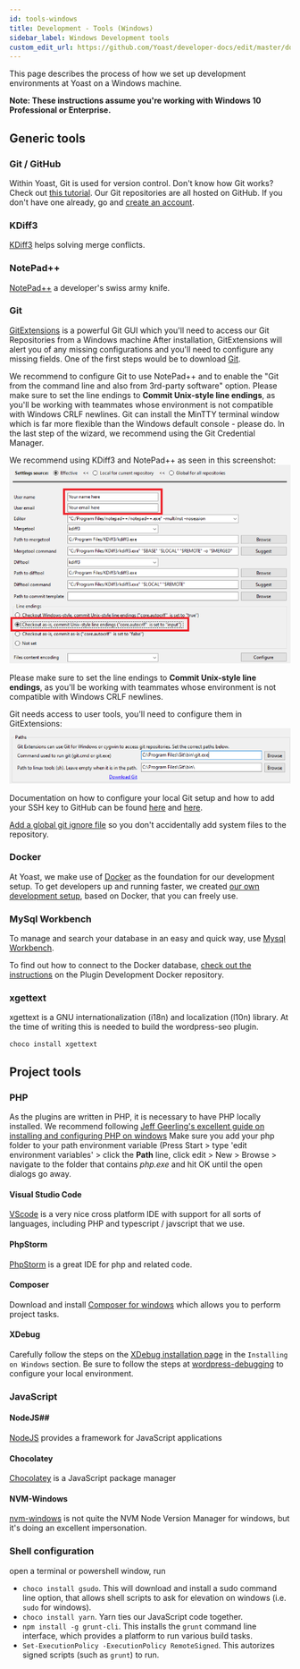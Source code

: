 ```yaml
---
id: tools-windows
title: Development - Tools (Windows)
sidebar_label: Windows Development tools 
custom_edit_url: https://github.com/Yoast/developer-docs/edit/master/docs/development/environment/tools-windows.md
---
```


This page describes the process of how we set up development environments at Yoast on a Windows machine.

**Note: These instructions assume you're working with Windows 10 Professional or Enterprise.**

## Generic tools

### Git / GitHub
Within Yoast, Git is used for version control. Don't know how Git works? Check out [this tutorial](https://try.github.io/levels/1/challenges/1). Our Git repositories are all hosted on GitHub. If you don't have one already, go and [create an account](https://github.com/signup).
### KDiff3
[KDiff3](https://sourceforge.net/p/kdiff3/wiki/Home/) helps solving merge conflicts.
### NotePad++
[NotePad++](https://notepad-plus-plus.org/downloads/) a developer's swiss army knife.
### Git
[GitExtensions](https://github.com/gitextensions/gitextensions/releases/) is a powerful Git GUI which you'll need to access our Git Repositories from a Windows machine
After installation, GitExtensions will alert you of any missing configurations and you'll need to configure any missing fields. One of the first steps would be to download [Git](https://git-scm.com/downloads).

We recommend to configure Git to use NotePad++ and to enable the "Git from the command line and also from 3rd-party software" option. Please make sure to set the line endings to **Commit Unix-style line endings**, as you'll be working with teammates whose environment is not compatible with Windows CRLF newlines.
Git can install the MinTTY terminal window which is far more flexible than the Windows default console - please do. 
In the last step of the wizard, we recommend using the Git Credential Manager.

We recommend using KDiff3 and NotePad++ as seen in this screenshot:
![GitExtensions setup](./screenshots/win_gitextensions_setup_global_config.png)  

Please make sure to set the line endings to **Commit Unix-style line endings**, as you'll be working with teammates whose environment is not compatible with Windows CRLF newlines.

Git needs access to user tools, you'll need to configure them in GitExtensions:  
![GitExtensions setup](./screenshots/win_gitextensions_setup_unix_tools.png) 

Documentation on how to configure your local Git setup and how to add your SSH key to GitHub can be found [here](https://help.github.com/articles/set-up-git) and [here](https://help.github.com/articles/generating-ssh-keys).

[Add a global git ignore file](/development/standards/version-control-conventions.md#global-git-ignore) so you don't accidentally add system files to the repository.

### Docker
At Yoast, we make use of [Docker](https://docs.docker.com/docker-for-windows/install/) as the foundation for our development setup. To get developers up and running faster, we created [our own development setup](https://github.com/Yoast/plugin-development-docker), based on Docker, that you can freely use.

### MySql Workbench
To manage and search your database in an easy and quick way, use [Mysql Workbench](https://dev.mysql.com/downloads/workbench/).

To find out how to connect to the Docker database, [check out the instructions](https://github.com/Yoast/plugin-development-docker#connecting-to-the-database) on the Plugin Development Docker repository.

### xgettext
xgettext is a GNU internationalization (i18n) and localization (l10n) library. At the time of writing this is needed to build the wordpress-seo plugin.
```shell script
choco install xgettext
```

## Project tools

### PHP
As the plugins are written in PHP, it is necessary to have PHP locally installed.
We recommend following [Jeff Geerling's excellent guide on installing and configuring PHP on windows](https://www.jeffgeerling.com/blog/2018/installing-php-7-and-composer-on-windows-10)
Make sure you add your php folder to your path environment variable (Press Start > type 'edit environment variables' > click the **Path** line, click edit > New > Browse > navigate to the folder that contains *php.exe* and hit OK until the open dialogs go away.

#### Visual Studio Code
[VScode](https://code.visualstudio.com/download) is a very nice cross platform IDE with support for all sorts of languages, including PHP and typescript / javscript that we use.

#### PhpStorm
[PhpStorm](https://www.jetbrains.com/phpstorm/download/#section=windows) is a great IDE for php and related code.

#### Composer
Download and install [Composer for windows](https://getcomposer.org/download/) which allows you to perform project tasks.

#### XDebug 
Carefully follow the steps on the [XDebug installation page](https://xdebug.org/docs/install) in the `Installing on Windows` section.
Be sure to follow the steps at [wordpress-debugging](https://github.com/Yoast/plugin-development-docker/#wordpress-debugging) to configure your local environment.

### JavaScript

#### NodeJS## 
[NodeJS](https://nodejs.org/en/) provides a framework for JavaScript applications 

#### Chocolatey
[Chocolatey](https://chocolatey.org/docs/installation) is a JavaScript package manager

#### NVM-Windows
[nvm-windows](https://github.com/coreybutler/nvm-windows/releases) is not quite the NVM Node Version Manager for windows, but it's doing an excellent impersonation.

### Shell configuration 
open a terminal or powershell window, run 
- `choco install gsudo`. This will download and install a sudo command line option, that allows shell scripts to ask for elevation on windows (i.e. `sudo` for windows).
- `choco install yarn`. Yarn ties our JavaScript code together.
- `npm install -g grunt-cli`. This installs the `grunt` command line interface, which provides a platform to run various build tasks.
- `Set-ExecutionPolicy -ExecutionPolicy RemoteSigned`. This autorizes signed scripts (such as `grunt`) to run.
